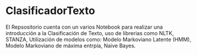 # ClasificadorTexto

   El Repsositorio cuenta con un varios Notebook para realizar una introducción a la Clasificación de Texto, uso de librerias como NLTK, STANZA, Utilización de modelos como: Modelo Markoviano Latente (HMM), Modelo Markoviano de máxima entrpía, Naive Bayes.
